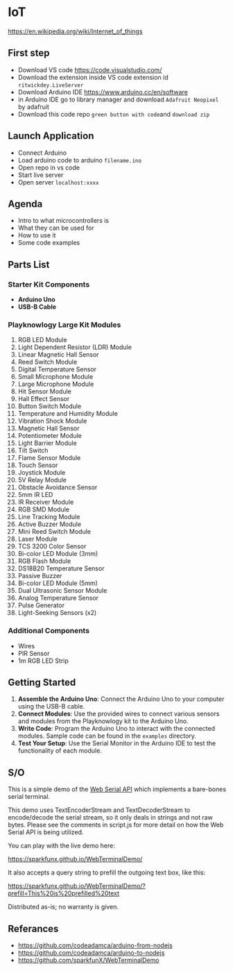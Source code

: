 # IoT 
https://en.wikipedia.org/wiki/Internet_of_things

## First step
- Download VS code https://code.visualstudio.com/
- Download the extension inside VS code extension id ``ritwickdey.LiveServer``
- Download Arduino IDE https://www.arduino.cc/en/software
- in Arduino IDE go to library manager and download ``Adafruit Neopixel`` by adafruit
- Download this code repo ``green button with code``and ``download zip``

## Launch Application
- Connect Arduino
- Load arduino code to arduino ``filename.ino``
- Open repo in vs code
- Start live server
- Open server ``localhost:xxxx``

## Agenda
- Intro to what microcontrollers is
- What they can be used for
- How to use it
- Some code examples

## Parts List

### Starter Kit Components
- **Arduino Uno**
- **USB-B Cable**

### Playknowlogy Large Kit Modules
1. RGB LED Module
2. Light Dependent Resistor (LDR) Module
3. Linear Magnetic Hall Sensor
4. Reed Switch Module
5. Digital Temperature Sensor
6. Small Microphone Module
7. Large Microphone Module
8. Hit Sensor Module
9. Hall Effect Sensor
10. Button Switch Module
11. Temperature and Humidity Module
12. Vibration Shock Module
13. Magnetic Hall Sensor
14. Potentiometer Module
15. Light Barrier Module
16. Tilt Switch
17. Flame Sensor Module
18. Touch Sensor
19. Joystick Module
20. 5V Relay Module
21. Obstacle Avoidance Sensor
22. 5mm IR LED
23. IR Receiver Module
24. RGB SMD Module
25. Line Tracking Module
26. Active Buzzer Module
27. Mini Reed Switch Module
28. Laser Module
29. TCS 3200 Color Sensor
30. Bi-color LED Module (3mm)
31. RGB Flash Module
32. DS18B20 Temperature Sensor
33. Passive Buzzer
34. Bi-color LED Module (5mm)
35. Dual Ultrasonic Sensor Module
36. Analog Temperature Sensor
37. Pulse Generator
38. Light-Seeking Sensors (x2)

### Additional Components
- Wires
- PIR Sensor
- 1m RGB LED Strip

## Getting Started

1. **Assemble the Arduino Uno**: Connect the Arduino Uno to your computer using the USB-B cable.
2. **Connect Modules**: Use the provided wires to connect various sensors and modules from the Playknowlogy kit to the Arduino Uno.
3. **Write Code**: Program the Arduino Uno to interact with the connected modules. Sample code can be found in the `examples` directory.
4. **Test Your Setup**: Use the Serial Monitor in the Arduino IDE to test the functionality of each module.

## S/O

This is a simple demo of the [Web Serial API](https://web.dev/serial/) which implements a bare-bones serial terminal.

This demo uses TextEncoderStream and TextDecoderStream to encode/decode the serial stream, so it only deals in strings and not raw bytes.
Please see the comments in script.js for more detail on how the Web Serial API is being utilized. 

You can play with the live demo here:

https://sparkfunx.github.io/WebTerminalDemo/

It also accepts a query string to prefill the outgoing text box, like this:

https://sparkfunx.github.io/WebTerminalDemo/?prefill=This%20is%20prefilled%20text

Distributed as-is; no warranty is given.


## Referances
- https://github.com/codeadamca/arduino-from-nodejs
- https://github.com/codeadamca/arduino-to-nodejs
- https://github.com/sparkfunX/WebTerminalDemo
